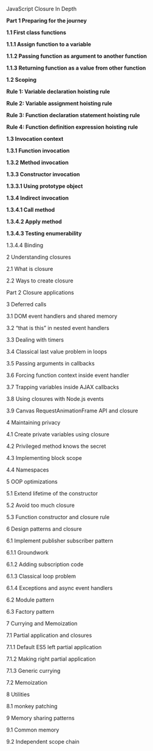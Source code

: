 JavaScript Closure In Depth

**Part 1 Preparing for the journey**

**1.1 First class functions**

 **1.1.1 Assign function to a variable**

 **1.1.2 Passing function as argument to another function**

 **1.1.3 Returning function as a value from other function**

**1.2 Scoping**

 **Rule 1: Variable declaration hoisting rule**

 **Rule 2: Variable assignment hoisting rule**

 **Rule 3: Function declaration statement hoisting rule**

 **Rule 4: Function definition expression hoisting rule**

**1.3 Invocation context**

 **1.3.1 Function invocation**

 **1.3.2 Method invocation**

 **1.3.3 Constructor invocation**

 **1.3.3.1 Using prototype object**

 **1.3.4 Indirect invocation**

 **1.3.4.1 Call method**

 **1.3.4.2 Apply method**

 **1.3.4.3 Testing enumerability**

 1.3.4.4 Binding


2 Understanding closures 

2.1 What is closure 

2.2 Ways to create closure



Part 2 Closure applications 

3 Deferred calls 

3.1 DOM event handlers and shared memory 

3.2 “that is this” in nested event handlers

3.3 Dealing with timers

3.4 Classical last value problem in loops

3.5 Passing arguments in callbacks

3.6 Forcing function context inside event handler

3.7 Trapping variables inside AJAX callbacks

3.8 Using closures with Node.js events

3.9 Canvas RequestAnimationFrame API and closure


4 Maintaining privacy 

4.1 Create private variables using closure

4.2 Privileged method knows the secret 

4.3 Implementing block scope

4.4 Namespaces


5 OOP optimizations 

5.1 Extend lifetime of the constructor 

5.2 Avoid too much closure

5.3 Function constructor and closure rule 


6 Design patterns and closure 

6.1 Implement publisher subscriber pattern

 6.1.1 Groundwork

 6.1.2 Adding subscription code

 6.1.3 Classical loop problem

 6.1.4 Exceptions and async event handlers 

6.2 Module pattern

6.3 Factory pattern 


7 Currying and Memoization

7.1 Partial application and closures

 7.1.1 Default ES5 left partial application

 7.1.2 Making right partial application

 7.1.3 Generic currying 

7.2 Memoization 

8 Utilities

 8.1 monkey patching

9 Memory sharing patterns

9.1 Common memory

9.2 Independent scope chain
